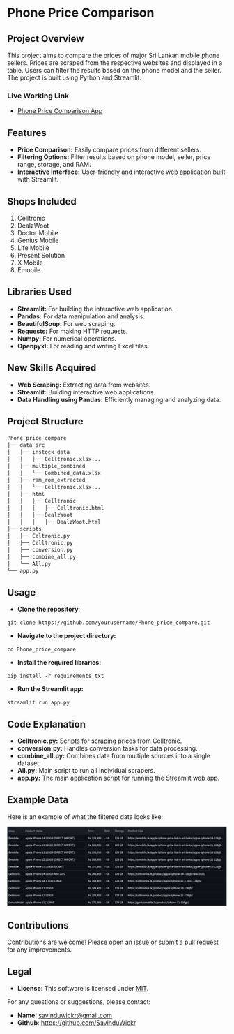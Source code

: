 # Phone Price Comparison

## Project Overview
This project aims to compare the prices of major Sri Lankan mobile phone sellers. Prices are scraped from the respective websites and displayed in a table. Users can filter the results based on the phone model and the seller. The project is built using Python and Streamlit.

### Live Working Link
- [Phone Price Comparison App](https://phonepricecomparegit-ao2i728bwacvfjl5zqdp4t.streamlit.app/)

## Features
- **Price Comparison:** Easily compare prices from different sellers.
- **Filtering Options:** Filter results based on phone model, seller, price range, storage, and RAM.
- **Interactive Interface:** User-friendly and interactive web application built with Streamlit.

## Shops Included
1. Celltronic
2. DealzWoot
3. Doctor Mobile
4. Genius Mobile
5. Life Mobile
6. Present Solution
7. X Mobile
8. Emobile

## Libraries Used
- **Streamlit:** For building the interactive web application.
- **Pandas:** For data manipulation and analysis.
- **BeautifulSoup:** For web scraping.
- **Requests:** For making HTTP requests.
- **Numpy:** For numerical operations.
- **Openpyxl:** For reading and writing Excel files.

## New Skills Acquired
- **Web Scraping:** Extracting data from websites.
- **Streamlit:** Building interactive web applications.
- **Data Handling using Pandas:** Efficiently managing and analyzing data.

## Project Structure
```plaintext
Phone_price_compare
├── data_src
│   ├── instock_data
│   │   ├── Celltronic.xlsx...
│   ├── multiple_combined
│   │   └── Combined_data.xlsx
│   ├── ram_rom_extracted
│   │   └── Celltronic.xlsx...
│   ├── html
│   │   ├── Celltronic
│   │   │   ├── Celltronic.html
│   │   ├── DealzWoot
│   │   │   ├── DealzWoot.html
├── scripts
│   ├── Celtronic.py
│   ├── Celltronic.py
│   ├── conversion.py
│   ├── combine_all.py
│   └── All.py
└── app.py

```

## Usage
- **Clone the repository**:

```
git clone https://github.com/yourusername/Phone_price_compare.git
```
- **Navigate to the project directory:**

````
cd Phone_price_compare
````
- **Install the required libraries:**

````
pip install -r requirements.txt
````
- **Run the Streamlit app:**

````
streamlit run app.py
````

## Code Explanation
- **Celltronic.py:** Scripts for scraping prices from Celltronic.
- **conversion.py:** Handles conversion tasks for data processing.
- **combine_all.py:** Combines data from multiple sources into a single dataset.
- **All.py:** Main script to run all individual scrapers.
- **app.py:** The main application script for running the Streamlit web app.

## Example Data
Here is an example of what the filtered data looks like:

![img.png](data_src/img.png)

## Contributions

Contributions are welcome! Please open an issue or submit a pull request for any improvements.

## Legal

* **License**: This software is licensed under [MIT](./LICENSE).

For any questions or suggestions, please contact:

- **Name**: [savinduwickr@gmail.com]()
- **Github**: https://github.com/SavinduWickr
